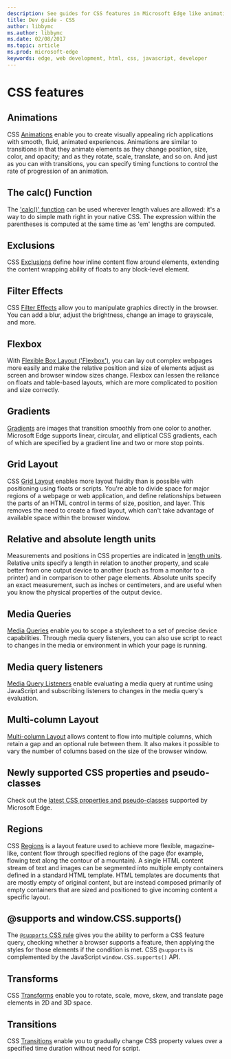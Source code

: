 ---description: See guides for CSS features in Microsoft Edge like animation and filter effects.
title: Dev guide - CSS
author: libbymc
ms.author: libbymc
ms.date: 02/08/2017
ms.topic: article
ms.prod: microsoft-edge
keywords: edge, web development, html, css, javascript, developer
---# CSS features## AnimationsCSS [Animations](./css/animations.md) enable you to create visually appealing rich applications with smooth, fluid, animated experiences. Animations are similar to  transitions  in that they animate elements as they change position, size, color, and opacity; and as they rotate, scale, translate, and so on. And just as you can with transitions, you can specify timing functions to control the rate of progression of an animation.## The calc() FunctionThe ['calc()' function](./css/calc-function.md) can be used wherever length values are allowed: it's a way to do simple math right in your native CSS. The expression within the parentheses is computed at the same time as 'em' lengths are computed.## ExclusionsCSS [Exclusions](./css/exclusions.md) define how inline content flow around elements, extending the content wrapping ability of floats to any block-level element. ## Filter EffectsCSS [Filter Effects](./css/filter-effects.md) allow you to manipulate graphics directly in the browser. You can add a blur, adjust the brightness, change an image to grayscale, and more. ## FlexboxWith [Flexible Box Layout ('Flexbox')](./css/flexbox.md), you can lay out complex webpages more easily and make the relative position and size of elements adjust as screen and browser window sizes change. Flexbox can lessen the reliance on floats and table-based layouts, which are more complicated to position and size correctly.## Gradients[Gradients](./css/gradients.md) are images that transition smoothly from one color to another. Microsoft Edge supports linear, circular, and elliptical CSS gradients, each of which are specified by a gradient line and two or more stop points.## Grid LayoutCSS [Grid Layout](./css/grid-layout.md) enables more layout fluidity than is possible with positioning using floats or scripts. You're able to divide space for major regions of a webpage or web application, and define relationships between the parts of an HTML control in terms of size, position, and layer. This removes the need to create a fixed layout, which can't take advantage of available space within the browser window.## Relative and absolute length unitsMeasurements and positions in CSS properties are indicated in [length units](./css/length-units-relative-and-absolute.md). Relative units specify a length in relation to another property, and scale better from one output device to another (such as from a monitor to a printer) and in comparison to other page elements. Absolute units specify an exact measurement, such as inches or centimeters, and are useful when you know the physical properties of the output device.## Media Queries[Media Queries](./css/media-queries.md) enable you to scope a stylesheet to a set of precise device capabilities. Through media query listeners, you can also use script to react to changes in the media or environment in which your page is running.## Media query listeners[Media Query Listeners](./css/media-query-listeners.md) enable evaluating a media query at runtime using JavaScript and subscribing listeners to changes in the media query's evaluation.## Multi-column Layout[Multi-column Layout](./css/multi-column-layout.md) allows content to flow into multiple columns, which retain a gap and an optional rule between them. It also makes it possible to vary the number of columns based on the size of the browser window. ## Newly supported CSS properties and pseudo-classesCheck out the [latest CSS properties and pseudo-classes](./css/newly-supported-properties-and-pseudo-classes.md) supported by Microsoft Edge.## RegionsCSS [Regions](./css/regions.md) is a layout feature used to achieve more flexible, magazine-like, content flow through specified regions of the page (for example, flowing text along the contour of a mountain). A single HTML content stream of text and images can be segmented into multiple empty containers defined in a standard HTML template. HTML templates are documents that are mostly empty of original content, but are instead composed primarily of empty containers that are sized and positioned to give incoming content a specific layout.## @supports and window.CSS.supports()The [`@supports` CSS rule](./css/supports-at-rule.md) gives you the ability to perform a CSS feature query, checking whether a browser supports a feature, then applying the styles for those elements if the condition is met. CSS `@supports` is complemented by the JavaScript `window.CSS.supports()` API.  ## TransformsCSS [Transforms](./css/transforms.md) enable you to rotate, scale, move, skew, and translate page elements in 2D and 3D space. ## TransitionsCSS [Transitions](./css/transitions.md) enable you to gradually change CSS property values over a specified time duration without need for script.